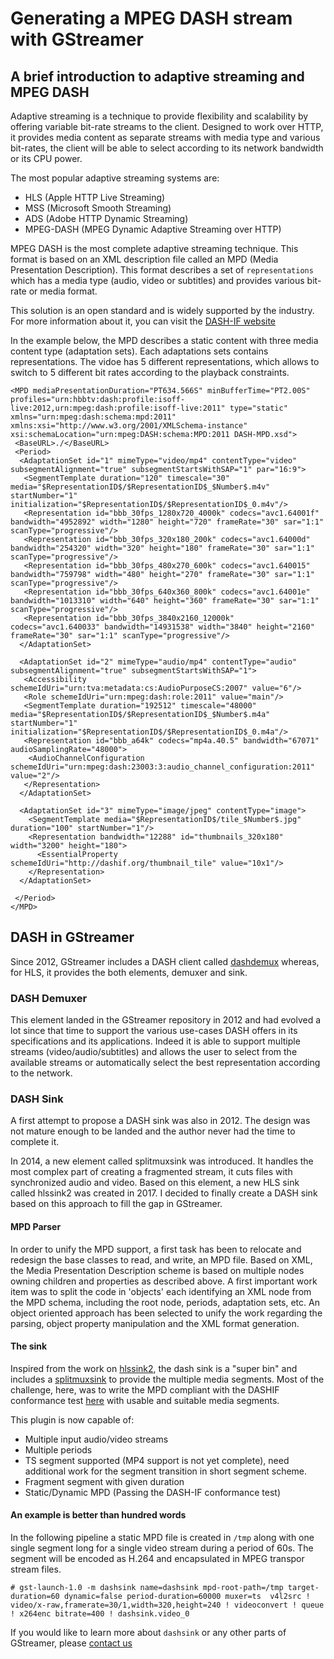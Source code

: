 # Generating a MPEG DASH stream with GStreamer

## A brief introduction to adaptive streaming and MPEG DASH

Adaptive streaming is a technique to provide flexibility and scalability by offering variable bit-rate streams to the client.
Designed to work over HTTP, it provides media content as separate streams with media type and various bit-rates, the client will be able to select according to its network bandwidth or its CPU power.

The most popular adaptive streaming systems are:

 * HLS (Apple HTTP Live Streaming)
 * MSS (Microsoft Smooth Streaming)
 * ADS (Adobe HTTP Dynamic Streaming)
 * MPEG-DASH (MPEG Dynamic Adaptive Streaming over HTTP)


MPEG DASH is the most complete adaptive streaming technique. This format is based on an XML description file called an MPD (Media Presentation Description). This format describes a set of `representations` which has a media type (audio, video or subtitles) and provides various bit-rate or media format.

This solution is an open standard and is widely supported by the industry. For more information about it, you can visit the [DASH-IF website](https://dashif.org/)

In the example below, the MPD describes a static content with three media content type (adaptation sets). Each adaptations sets contains representations. The vidoe has 5 different representations, which allows to switch to 5 different bit rates according to the playback constraints.

```
<MPD mediaPresentationDuration="PT634.566S" minBufferTime="PT2.00S" profiles="urn:hbbtv:dash:profile:isoff-live:2012,urn:mpeg:dash:profile:isoff-live:2011" type="static" xmlns="urn:mpeg:dash:schema:mpd:2011" xmlns:xsi="http://www.w3.org/2001/XMLSchema-instance" xsi:schemaLocation="urn:mpeg:DASH:schema:MPD:2011 DASH-MPD.xsd">
 <BaseURL>./</BaseURL>
 <Period>
  <AdaptationSet id="1" mimeType="video/mp4" contentType="video" subsegmentAlignment="true" subsegmentStartsWithSAP="1" par="16:9">
   <SegmentTemplate duration="120" timescale="30" media="$RepresentationID$/$RepresentationID$_$Number$.m4v" startNumber="1" initialization="$RepresentationID$/$RepresentationID$_0.m4v"/>
   <Representation id="bbb_30fps_1280x720_4000k" codecs="avc1.64001f" bandwidth="4952892" width="1280" height="720" frameRate="30" sar="1:1" scanType="progressive"/>
   <Representation id="bbb_30fps_320x180_200k" codecs="avc1.64000d" bandwidth="254320" width="320" height="180" frameRate="30" sar="1:1" scanType="progressive"/>
   <Representation id="bbb_30fps_480x270_600k" codecs="avc1.640015" bandwidth="759798" width="480" height="270" frameRate="30" sar="1:1" scanType="progressive"/>
   <Representation id="bbb_30fps_640x360_800k" codecs="avc1.64001e" bandwidth="1013310" width="640" height="360" frameRate="30" sar="1:1" scanType="progressive"/>
   <Representation id="bbb_30fps_3840x2160_12000k" codecs="avc1.640033" bandwidth="14931538" width="3840" height="2160" frameRate="30" sar="1:1" scanType="progressive"/>
  </AdaptationSet>

  <AdaptationSet id="2" mimeType="audio/mp4" contentType="audio" subsegmentAlignment="true" subsegmentStartsWithSAP="1">
   <Accessibility schemeIdUri="urn:tva:metadata:cs:AudioPurposeCS:2007" value="6"/>
   <Role schemeIdUri="urn:mpeg:dash:role:2011" value="main"/>
   <SegmentTemplate duration="192512" timescale="48000" media="$RepresentationID$/$RepresentationID$_$Number$.m4a" startNumber="1" initialization="$RepresentationID$/$RepresentationID$_0.m4a"/>
   <Representation id="bbb_a64k" codecs="mp4a.40.5" bandwidth="67071" audioSamplingRate="48000">
    <AudioChannelConfiguration schemeIdUri="urn:mpeg:dash:23003:3:audio_channel_configuration:2011" value="2"/>
   </Representation>
  </AdaptationSet>

  <AdaptationSet id="3" mimeType="image/jpeg" contentType="image">
    <SegmentTemplate media="$RepresentationID$/tile_$Number$.jpg" duration="100" startNumber="1"/>
    <Representation bandwidth="12288" id="thumbnails_320x180" width="3200" height="180">
      <EssentialProperty schemeIdUri="http://dashif.org/thumbnail_tile" value="10x1"/>
    </Representation>
  </AdaptationSet>

 </Period>
</MPD>
```

## DASH in GStreamer

Since 2012, GStreamer includes a DASH client called [dashdemux](https://gstreamer.freedesktop.org/documentation/dashdemux/index.html?gi-language=c) whereas, for HLS, it provides the both elements, demuxer and sink.

### DASH Demuxer

This element landed in the GStreamer repository in 2012 and had evolved a lot since that time to support the various use-cases DASH offers in its specifications and its applications. Indeed it is able to support multiple streams (video/audio/subtitles) and allows the user to select from the available streams or automatically select the best representation according to the network.

### DASH Sink

A first attempt to propose a DASH sink was also in 2012. The design was not mature enough to be landed and the author never had the time to complete it.

In 2014, a new element called splitmuxsink was introduced. It handles the most complex part of creating a fragmented stream, it cuts files with synchronized audio and video. Based on this element, a new HLS sink called hlssink2 was created in 2017. I decided to finally create a DASH sink based on this approach to fill the gap in GStreamer.

#### MPD Parser

In order to unify the MPD support, a first task has been to relocate and redesign the base classes to read, and write, an MPD file. Based on XML, the Media Presentation Description scheme is based on multiple nodes owning children and properties as described above.
A first important work item was to split the code in 'objects' each identifying an XML node from the MPD schema, including the root node, periods, adaptation sets, etc. An object oriented approach has been selected to unify the work regarding the parsing, object property manipulation and the XML format generation.

#### The sink

Inspired from the work on [hlssink2](https://gstreamer.freedesktop.org/documentation/hls/hlssink2.html?gi-language=c), the dash sink is a "super bin" and includes a [splitmuxsink](https://gstreamer.freedesktop.org/documentation/multifile/splitmuxsink.html?gi-language=c) to provide the multiple media segments. Most of the challenge, here, was to write the MPD compliant with the DASHIF conformance test [here](https://conformance.dashif.org/) with usable and suitable media segments.

This plugin is now capable of:

 * Multiple input audio/video streams
 * Multiple periods
 * TS segment supported (MP4 support is not yet complete), need additional work for the segment transition in short segment scheme.
 * Fragment segment with given duration
 * Static/Dynamic MPD (Passing the DASH-IF conformance test)

#### An example is better than hundred words

In the following pipeline a static MPD file is created in `/tmp` along with one single segment long for a single video stream during a period of 60s. The segment will be encoded as H.264 and encapsulated in MPEG transpor stream files.
```
# gst-launch-1.0 -m dashsink name=dashsink mpd-root-path=/tmp target-duration=60 dynamic=false period-duration=60000 muxer=ts  v4l2src ! video/x-raw,framerate=30/1,width=320,height=240 ! videoconvert ! queue ! x264enc bitrate=400 ! dashsink.video_0
```

If you would like to learn more about `dashsink` or any other parts of GStreamer, please [contact us](https://www.collabora.com/contact-us.html)

